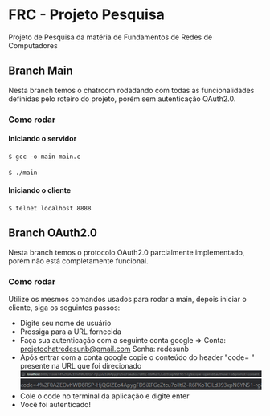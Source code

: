 # FRC - Projeto Pesquisa

Projeto de Pesquisa da matéria de Fundamentos de Redes de Computadores

## Branch Main

Nesta branch temos o chatroom rodadando com todas as funcionalidades definidas pelo roteiro do projeto, porém sem autenticação OAuth2.0.

### Como rodar

#### Iniciando o servidor

```
$ gcc -o main main.c

$ ./main
```

#### Iniciando o cliente

```
$ telnet localhost 8888

```

## Branch OAuth2.0

Nesta branch temos o protocolo OAuth2.0 parcialmente implementado, porém não está completamente funcional.

### Como rodar

Utilize os mesmos comandos usados para rodar a main, depois iniciar o cliente, siga os seguintes passos:

- Digite seu nome de usuário
- Prossiga para a URL fornecida
- Faça sua autenticação com a seguinte conta google => Conta: projetochatredesunb@gmail.com Senha: redesunb
- Após entrar com a conta google copie o conteúdo do header "code= " presente na URL que foi direcionado
  ![image](./assets/URL_OAUTH.png)
  ![image](./assets/header-code_OAuth.png)
- Cole o code no terminal da aplicação e digite enter
- Você foi autenticado!
